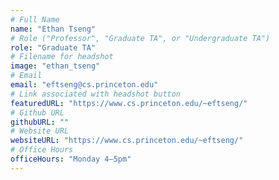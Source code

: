 ```yaml
---
# Full Name
name: "Ethan Tseng"
# Role ("Professor", "Graduate TA", or "Undergraduate TA")
role: "Graduate TA"
# Filename for headshot
image: "ethan_tseng"
# Email
email: "eftseng@cs.princeton.edu"
# Link associated with headshot button
featuredURL: "https://www.cs.princeton.edu/~eftseng/"
# Github URL
githubURL: ""
# Website URL
websiteURL: "https://www.cs.princeton.edu/~eftseng/"
# Office Hours
officeHours: "Monday 4–5pm"
---
```

